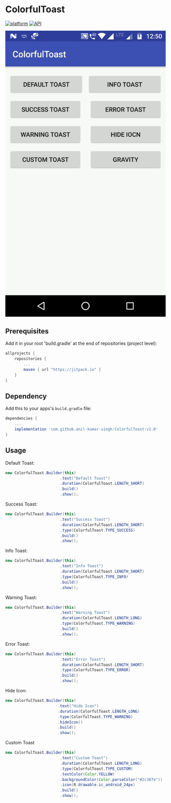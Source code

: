 # ColorfulToast
[![platform](https://img.shields.io/badge/platform-Android-yellow.svg)](https://www.android.com)
[![API](https://img.shields.io/badge/API-19%2B-brightgreen.svg?style=plastic)](https://android-arsenal.com/api?level=19)


![](output.gif)

## Prerequisites

Add it in your root 'build.gradle' at the end of repositories (project level):

```gradle
allprojects {
	repositories {
		...
		maven { url "https://jitpack.io" }
	}
}
```

## Dependency

Add this to your apps's `build.gradle` file:

```gradle
dependencies {
	...
	implementation 'com.github.anil-kumar-singh:ColorfulToast:v1.0'
}
```
## Usage


Default Toast:

``` java
new ColorfulToast.Builder(this)
                        .text("Default Toast")
                        .duration(ColorfulToast.LENGTH_SHORT)
                        .build()
                        .show();
```
Success Toast:

``` java
new ColorfulToast.Builder(this)
                        .text("Success Toast")
                        .duration(ColorfulToast.LENGTH_SHORT)
                        .type(ColorfulToast.TYPE_SUCCESS)
                        .build()
                        .show();
```
Info Toast:

``` java
new ColorfulToast.Builder(this)
                        .text("Info Toast")
                        .duration(ColorfulToast.LENGTH_SHORT)
                        .type(ColorfulToast.TYPE_INFO)
                        .build()
                        .show();
```
Warning Toast:

``` java
new ColorfulToast.Builder(this)
                        .text("Warning Toast")
                        .duration(ColorfulToast.LENGTH_LONG)
                        .type(ColorfulToast.TYPE_WARNING)
                        .build()
                        .show();
```
Error Toast:

``` java
new ColorfulToast.Builder(this)
                        .text("Error Toast")
                        .duration(ColorfulToast.LENGTH_SHORT)
                        .type(ColorfulToast.TYPE_ERROR)
                        .build()
                        .show();
```
Hide Icon:

``` java
new ColorfulToast.Builder(this)
                       .text("Hide Icon")
                       .duration(ColorfulToast.LENGTH_LONG)
                       .type(ColorfulToast.TYPE_WARNING)
                       .hideIcon()
                       .build()
                       .show();
```
Custom Toast

``` java
new ColorfulToast.Builder(this)
                        .text("Custom Toast")
                        .duration(ColorfulToast.LENGTH_LONG)
                        .type(ColorfulToast.TYPE_CUSTOM)
                        .textColor(Color.YELLOW)
                        .backgroundColor(Color.parseColor("#2c387e"))
                        .icon(R.drawable.ic_android_24px)
                        .build()
                        .show();

```


